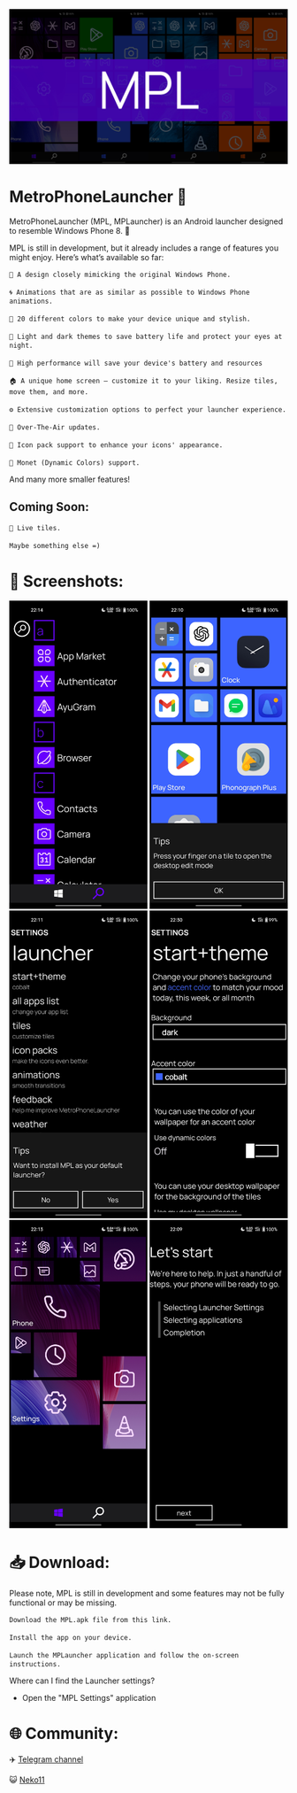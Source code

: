 <img src='/screenshots/mpl.jpg' width='1000' alt="MetroPhoneLauncher with Lawnicons">

# MetroPhoneLauncher 📱

MetroPhoneLauncher (MPL, MPLauncher) is an Android launcher designed to resemble Windows Phone 8. 🌟


MPL is still in development, but it already includes a range of features you might enjoy. Here’s what’s available so far:

    🎨 A design closely mimicking the original Windows Phone.
    
    🌀 Animations that are as similar as possible to Windows Phone animations.
    
    🌈 20 different colors to make your device unique and stylish.
    
    🌙 Light and dark themes to save battery life and protect your eyes at night.

    🔋 High performance will save your device's battery and resources
    
    🏠 A unique home screen — customize it to your liking. Resize tiles, move them, and more.
    
    ⚙️ Extensive customization options to perfect your launcher experience.
    
    🔄 Over-The-Air updates.
    
    🎨 Icon pack support to enhance your icons' appearance.
    
    🎨 Monet (Dynamic Colors) support.

And many more smaller features!

## Coming Soon:

    🌠 Live tiles.
    
    Maybe something else =)

# 📸 Screenshots:
<div>
  <img src='/screenshots/allapps.jpg' width='250' alt="All Apps">
  <img src='/screenshots/tiles.jpg' width='250' alt="Tiles">
  <img src='/screenshots/settings.jpg' width='250' alt="Settings">
  <img src='/screenshots/settings_theme.jpg' width='250' alt="Theme settings">
  <img src='/screenshots/tiles_lawnicons.jpg' width='250' alt="Tiles with Lawnicons">
  <img src='/screenshots/oobe.jpg' width='250' alt="OOBE">
</div>

# 📥 Download:

Please note, MPL is still in development and some features may not be fully functional or may be missing.

    Download the MPL.apk file from this link.

    Install the app on your device.

    Launch the MPLauncher application and follow the on-screen instructions.

Where can I find the Launcher settings?

- Open the "MPL Settings" application

# 🌐 Community:

:airplane: [Telegram channel](https://t.me/mplauncher)

:smiley_cat: [Neko11](https://github.com/queuejw/Neko11)